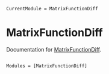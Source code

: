 ```@meta
CurrentModule = MatrixFunctionDiff
```

# MatrixFunctionDiff

Documentation for [MatrixFunctionDiff](https://github.com/xuequan818/MatrixFunctionDiff.jl).

```@index
```

```@autodocs
Modules = [MatrixFunctionDiff]
```
